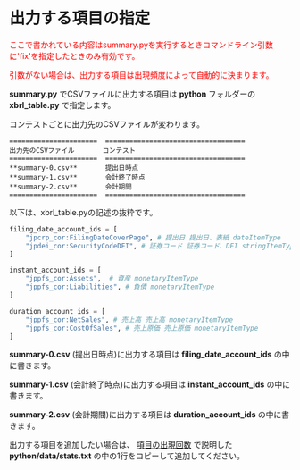# 出力する項目の指定

<font color="red">ここで書かれている内容はsummary.pyを実行するときコマンドライン引数に'fix'を指定したときのみ有効です。</font>

<font color="red">引数がない場合は、出力する項目は出現頻度によって自動的に決まります。</font>


**summary.py** でCSVファイルに出力する項目は **python** フォルダーの **xbrl_table.py** で指定します。

コンテストごとに出力先のCSVファイルが変わります。

```eval_rst
======================  ===================================
出力先のCSVファイル       コンテスト
======================  ===================================
**summary-0.csv**       提出日時点
**summary-1.csv**       会計終了時点
**summary-2.csv**       会計期間
======================  ===================================
```

以下は、xbrl_table.pyの記述の抜粋です。

```py
filing_date_account_ids = [
    "jpcrp_cor:FilingDateCoverPage", # 提出日 提出日、表紙 dateItemType
    "jpdei_cor:SecurityCodeDEI", # 証券コード 証券コード、DEI stringItemType
]

instant_account_ids = [
    "jppfs_cor:Assets",  # 資産 monetaryItemType
    "jppfs_cor:Liabilities", # 負債 monetaryItemType
]

duration_account_ids = [
    "jppfs_cor:NetSales", # 売上高 売上高 monetaryItemType
    "jppfs_cor:CostOfSales", # 売上原価 売上原価 monetaryItemType
]
```

**summary-0.csv** (提出日時点)に出力する項目は **filing_date_account_ids** の中に書きます。

**summary-1.csv** (会計終了時点)に出力する項目は **instant_account_ids** の中に書きます。

**summary-2.csv** (会計期間)に出力する項目は **duration_account_ids** の中に書きます。

出力する項目を追加したい場合は、 [項目の出現回数](freq_stats.md) で説明した **python/data/stats.txt** の中の1行をコピーして追加してください。
